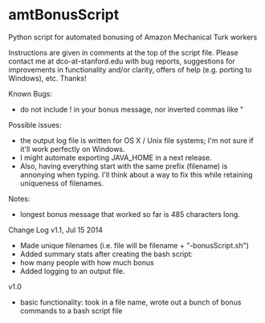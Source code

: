 amtBonusScript
==============

Python script for automated bonusing of Amazon Mechanical Turk workers

Instructions are given in comments at the top of the script file. Please contact me at dco-at-stanford.edu with bug reports, suggestions for improvements in functionality and/or clarity, offers of help (e.g. porting to Windows), etc. Thanks!

Known Bugs:
  - do not include ! in your bonus message, nor inverted commas like "


Possible issues:
  - the output log file is written for OS X / Unix file systems; I'm not sure if it'll work perfectly on Windows.
  - I might automate exporting JAVA_HOME in a next release.
  - Also, having everything start with the same prefix (filename) is annonying when typing. I'll think about a way to fix this while retaining uniqueness of filenames.


Notes:
  - longest bonus message that worked so far is 485 characters long.




Change Log
v1.1, Jul 15 2014
 - Made unique filenames (i.e. file will be filename + "-bonusScript.sh")
 - Added summary stats after creating the bash script:
 - how many people with how much bonus
 - Added logging to an output file. 

v1.0
 - basic functionality: took in a file name, wrote out a bunch of bonus commands to a bash script file

